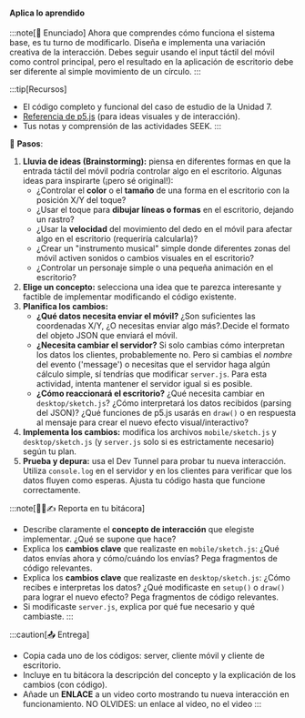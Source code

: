 #### Aplica lo aprendido

:::note[🎯 Enunciado]
Ahora que comprendes cómo funciona el sistema base, es tu turno de modificarlo. Diseña e implementa una variación creativa de la interacción. Debes seguir usando el input táctil del móvil como control principal, pero el resultado en la aplicación de escritorio debe ser diferente al simple movimiento de un círculo.
:::

:::tip[Recursos]
*   El código completo y funcional del caso de estudio de la Unidad 7.
*   [Referencia de p5.js](https://p5js.org/reference/) (para ideas visuales y de interacción).
*   Tus notas y comprensión de las actividades SEEK.
:::

👣 **Pasos**:

1.  **Lluvia de ideas (Brainstorming):** piensa en diferentes formas en que la entrada táctil del móvil podría controlar algo en el escritorio. Algunas ideas para inspirarte (¡pero sé original!):
    *   ¿Controlar el **color** o el **tamaño** de una forma en el escritorio con la posición X/Y del toque?
    *   ¿Usar el toque para **dibujar líneas o formas** en el escritorio, dejando un rastro?
    *   ¿Usar la **velocidad** del movimiento del dedo en el móvil para afectar algo en el escritorio (requeriría calcularla)?
    *   ¿Crear un "instrumento musical" simple donde diferentes zonas del móvil activen sonidos o cambios visuales en el escritorio?
    *   ¿Controlar un personaje simple o una pequeña animación en el escritorio?
2.  **Elige un concepto:** selecciona una idea que te parezca interesante y factible de implementar modificando el código existente.
3.  **Planifica los cambios:**
    *   **¿Qué datos necesita enviar el móvil?** ¿Son suficientes las coordenadas X/Y, ¿O necesitas enviar algo más?.Decide el formato del objeto JSON que enviará el móvil.
    *   **¿Necesita cambiar el servidor?** Si solo cambias cómo interpretan los datos los clientes, probablemente no. Pero si cambias el *nombre* del evento ('message') o necesitas que el servidor haga algún cálculo simple, sí tendrías que modificar `server.js`. Para esta actividad, intenta mantener el servidor igual si es posible.
    *   **¿Cómo reaccionará el escritorio?** ¿Qué necesita cambiar en `desktop/sketch.js`? ¿Cómo interpretará los datos recibidos (parsing del JSON)? ¿Qué funciones de p5.js usarás en `draw()` o en respuesta al mensaje para crear el nuevo efecto visual/interactivo?
4.  **Implementa los cambios:** modifica los archivos `mobile/sketch.js` y `desktop/sketch.js` (y `server.js` solo si es estrictamente necesario) según tu plan.
5.  **Prueba y depura:** usa el Dev Tunnel para probar tu nueva interacción. Utiliza `console.log` en el servidor y en los clientes para verificar que los datos fluyen como esperas. Ajusta tu código hasta que funcione correctamente.

:::note[🧐🧪✍️ Reporta en tu bitácora]
*   Describe claramente el **concepto de interacción** que elegiste implementar. ¿Qué se supone que hace?
*   Explica los **cambios clave** que realizaste en `mobile/sketch.js`: ¿Qué datos envías ahora y cómo/cuándo los envías? Pega fragmentos de código relevantes.
*   Explica los **cambios clave** que realizaste en `desktop/sketch.js`: ¿Cómo recibes e interpretas los datos? ¿Qué modificaste en `setup()` o `draw()` para lograr el nuevo efecto? Pega fragmentos de código relevantes.
*   Si modificaste `server.js`, explica por qué fue necesario y qué cambiaste.
:::

:::caution[📤 Entrega]
*   Copia cada uno de los códigos: server, cliente móvil y cliente de escritorio.
*   Incluye en tu bitácora la descripción del concepto y la explicación de los cambios (con código).
*   Añade un **ENLACE** a un video corto mostrando tu nueva interacción en funcionamiento. NO OLVIDES: un enlace al 
    video, no el video
:::

